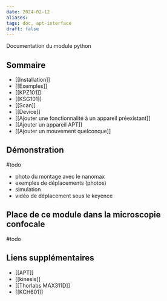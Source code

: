 ```yaml
---
date: 2024-02-12
aliases: 
tags: doc, apt-interface
draft: false
---
```


Documentation du module python

## Sommaire

- [[Installation]]
- [[Exemples]]
- [[KPZ101]]
- [[KSG101]]
- [[Scan]]
- [[Device]]
- [[Ajouter une fonctionnalité à un appareil préexistant]]
- [[Ajouter un appareil APT]]
- [[Ajouter un mouvement quelconque]]


## Démonstration

#todo 
- photo du montage avec le nanomax
- exemples de déplacements (photos)
- simulation
- vidéo de déplacement sous le keyence

## Place de ce module dans la microscopie confocale
#todo

## Liens supplémentaires
- [[APT]]
- [[kinesis]]
- [[Thorlabs MAX311D]]
- [[KCH601]]
